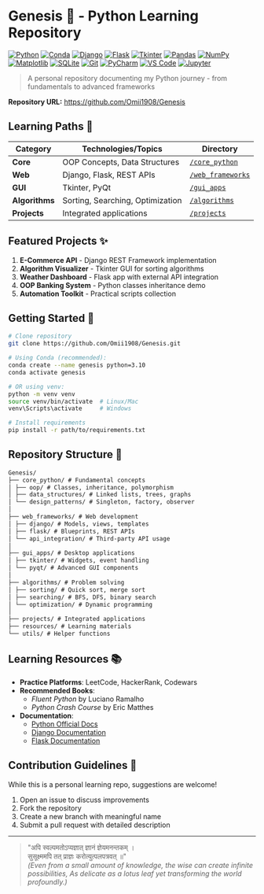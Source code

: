 # Genesis 🌱 - Python Learning Repository

[![Python](https://img.shields.io/badge/Python-3.8%2B-3776AB?logo=python&logoColor=white)](https://python.org)
[![Conda](https://img.shields.io/badge/Conda-4.12%2B-44A833?logo=anaconda&logoColor=white)](https://docs.conda.io/en/latest/)
[![Django](https://img.shields.io/badge/Django-4.0%2B-092E20?logo=django&logoColor=white)](https://djangoproject.com)
[![Flask](https://img.shields.io/badge/Flask-2.0%2B-000000?logo=flask&logoColor=white)](https://flask.palletsprojects.com/)
[![Tkinter](https://img.shields.io/badge/Tkinter-8.6%2B-3776AB?logo=tkinter&logoColor=white)](https://docs.python.org/3/library/tkinter.html)
[![Pandas](https://img.shields.io/badge/Pandas-1.5%2B-150458?logo=pandas&logoColor=white)](https://pandas.pydata.org)
[![NumPy](https://img.shields.io/badge/NumPy-1.23%2B-013243?logo=numpy&logoColor=white)](https://numpy.org)
[![Matplotlib](https://img.shields.io/badge/Matplotlib-3.6%2B-11557C?logo=matplotlib&logoColor=white)](https://matplotlib.org)
[![SQLite](https://img.shields.io/badge/SQLite-3.40%2B-003B57?logo=sqlite&logoColor=white)](https://sqlite.org)
[![Git](https://img.shields.io/badge/Git-2.35%2B-F05032?logo=git&logoColor=white)](https://git-scm.com)
[![PyCharm](https://img.shields.io/badge/Editor-PyCharm-000000?logo=pycharm&logoColor=white)](https://www.jetbrains.com/pycharm/)
[![VS Code](https://img.shields.io/badge/Editor-VS_Code-007ACC?logo=visualstudiocode&logoColor=white)](https://code.visualstudio.com)
[![Jupyter](https://img.shields.io/badge/Notebook-Jupyter-F37626?logo=jupyter&logoColor=white)](https://jupyter.org)

> A personal repository documenting my Python journey - from fundamentals to advanced frameworks

**Repository URL:** https://github.com/Omii1908/Genesis

## Learning Paths 🐍

| Category       | Technologies/Topics              | Directory                            |
| -------------- | -------------------------------- | ------------------------------------ |
| **Core**       | OOP Concepts, Data Structures    | [`/core_python`](/core_python)       |
| **Web**        | Django, Flask, REST APIs         | [`/web_frameworks`](/web_frameworks) |
| **GUI**        | Tkinter, PyQt                    | [`/gui_apps`](/gui_apps)             |
| **Algorithms** | Sorting, Searching, Optimization | [`/algorithms`](/algorithms)         |
| **Projects**   | Integrated applications          | [`/projects`](/projects)             |

## Featured Projects ✨

1. **E-Commerce API** - Django REST Framework implementation
2. **Algorithm Visualizer** - Tkinter GUI for sorting algorithms
3. **Weather Dashboard** - Flask app with external API integration
4. **OOP Banking System** - Python classes inheritance demo
5. **Automation Toolkit** - Practical scripts collection

## Getting Started 🚀

```bash
# Clone repository
git clone https://github.com/Omii1908/Genesis.git

# Using Conda (recommended):
conda create --name genesis python=3.10
conda activate genesis

# OR using venv:
python -m venv venv
source venv/bin/activate  # Linux/Mac
venv\Scripts\activate     # Windows

# Install requirements
pip install -r path/to/requirements.txt
```

## Repository Structure 📂

```markdown
Genesis/
├── core_python/ # Fundamental concepts
│ ├── oop/ # Classes, inheritance, polymorphism
│ ├── data_structures/ # Linked lists, trees, graphs
│ └── design_patterns/ # Singleton, factory, observer
│
├── web_frameworks/ # Web development
│ ├── django/ # Models, views, templates
│ ├── flask/ # Blueprints, REST APIs
│ └── api_integration/ # Third-party API usage
│
├── gui_apps/ # Desktop applications
│ ├── tkinter/ # Widgets, event handling
│ └── pyqt/ # Advanced GUI components
│
├── algorithms/ # Problem solving
│ ├── sorting/ # Quick sort, merge sort
│ ├── searching/ # BFS, DFS, binary search
│ └── optimization/ # Dynamic programming
│
├── projects/ # Integrated applications
├── resources/ # Learning materials
└── utils/ # Helper functions
```

## Learning Resources 📚

- **Practice Platforms**: LeetCode, HackerRank, Codewars
- **Recommended Books**:
  - _Fluent Python_ by Luciano Ramalho
  - _Python Crash Course_ by Eric Matthes
- **Documentation**:
  - [Python Official Docs](https://docs.python.org/3/)
  - [Django Documentation](https://docs.djangoproject.com)
  - [Flask Documentation](https://flask.palletsprojects.com)

## Contribution Guidelines 🤝

While this is a personal learning repo, suggestions are welcome!

1. Open an issue to discuss improvements
2. Fork the repository
3. Create a new branch with meaningful name
4. Submit a pull request with detailed description

---

> "अपि स्वल्पमतोऽप्यज्ञात् ज्ञानं ज्ञेयमनन्तकम् ।  
>   सुसूक्ष्ममपि तत् प्राज्ञः करोत्युत्पलपत्रवत् ॥"  
> *(Even from a small amount of knowledge, the wise can create infinite possibilities, As delicate as a lotus leaf yet transforming the world profoundly.)*
